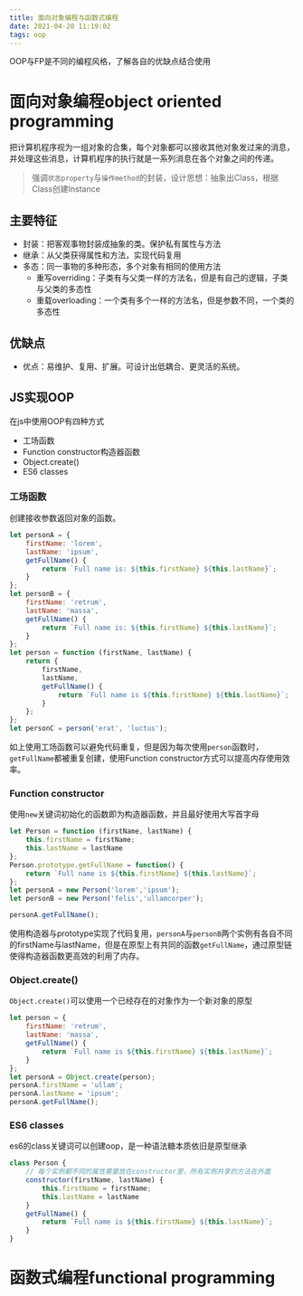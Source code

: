 ```yaml
---
title: 面向对象编程与函数式编程
date: 2021-04-20 11:19:02
tags: oop
---
```


OOP与FP是不同的编程风格，了解各自的优缺点结合使用
<!--more-->

# 面向对象编程object oriented programming

把计算机程序视为一组对象的合集，每个对象都可以接收其他对象发过来的消息，并处理这些消息，计算机程序的执行就是一系列消息在各个对象之间的传递。
> 强调`状态property`与`操作method`的封装，设计思想：抽象出Class，根据Class创建Instance
## 主要特征
- 封装：把客观事物封装成抽象的类。保护私有属性与方法
- 继承：从父类获得属性和方法，实现代码复用
- 多态：同一事物的多种形态，多个对象有相同的使用方法
    - 重写overriding：子类有与父类一样的方法名，但是有自己的逻辑，子类与父类的多态性
    - 重载overloading：一个类有多个一样的方法名，但是参数不同，一个类的多态性
## 优缺点
- 优点：易维护、复用、扩展。可设计出低耦合、更灵活的系统。
## JS实现OOP
在js中使用OOP有四种方式
- 工场函数
- Function constructor构造器函数
- Object.create()
- ES6 classes
### 工场函数
创建接收参数返回对象的函数。
```js
let personA = {
    firstName: 'lorem',
    lastName: 'ipsum',
    getFullName() {
        return `Full name is: ${this.firstName} ${this.lastName}`;
    }
};
let personB = {
    firstName: 'retrum',
    lastName: 'massa',
    getFullName() {
        return `Full name is: ${this.firstName} ${this.lastName}`;
    }
};
let person = function (firstName, lastName) {
    return {
        firstName,
        lastName,
        getFullName() {
            return `Full name is ${this.firstName} ${this.lastName}`;
        }
    };
};
let personC = person('erat', 'luctus');
```
如上使用工场函数可以避免代码重复，但是因为每次使用`person`函数时，`getFullName`都被重复创建，使用Function constructor方式可以提高内存使用效率。
### Function constructor
使用`new`关键词初始化的函数即为构造器函数，并且最好使用大写首字母
```js
let Person = function (firstName, lastName) {
    this.firstName = firstName;
    this.lastName = lastName
};
Person.prototype.getFullName = function() {
    return `Full name is ${this.firstName} ${this.lastName}`;
};
let personA = new Person('lorem','ipsum');
let personB = new Person('felis','ullamcorper');

personA.getFullName();
```
使用构造器与prototype实现了代码复用，`personA`与`personB`两个实例有各自不同的firstName与lastName，但是在原型上有共同的函数`getFullName`，通过原型链使得构造器函数更高效的利用了内存。
### Object.create()
`Object.create()`可以使用一个已经存在的对象作为一个新对象的原型
```js
let person = {
    firstName: 'retrum',
    lastName: 'massa',
    getFullName() {
        return `Full name is ${this.firstName} ${this.lastName}`;
    }
};
let personA = Object.create(person);
personA.firstName = 'ullam';
personA.lastName = 'ipsum';
personA.getFullName();
```
### ES6 classes
es6的class关键词可以创建oop，是一种语法糖本质依旧是原型继承
```js
class Person {
    // 每个实例都不同的属性需要放在constructor里，所有实例共享的方法在外面
    constructor(firstName, lastName) {
        this.firstName = firstName;
        this.lastName = lastName
    }
    getFullName() {
        return `Full name is ${this.firstName} ${this.lastName}`;
    }
}
```


# 函数式编程functional programming